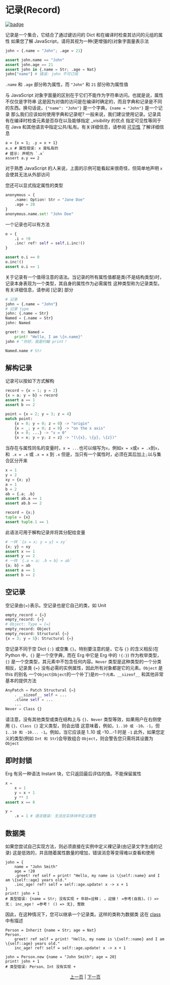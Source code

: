 # 记录(Record)

[![badge](https://img.shields.io/endpoint.svg?url=https%3A%2F%2Fgezf7g7pd5.execute-api.ap-northeast-1.amazonaws.com%2Fdefault%2Fsource_up_to_date%3Fowner%3Derg-lang%26repos%3Derg%26ref%3Dmain%26path%3Ddoc/EN/syntax/13_record.md%26commit_hash%3D96b113c47ec6ca7ad91a6b486d55758de00d557d)](https://gezf7g7pd5.execute-api.ap-northeast-1.amazonaws.com/default/source_up_to_date?owner=erg-lang&repos=erg&ref=main&path=doc/EN/syntax/13_record.md&commit_hash=96b113c47ec6ca7ad91a6b486d55758de00d557d)

记录是一个集合，它结合了通过键访问的 Dict 和在编译时检查其访问的元组的属性
如果您了解 JavaScript，请将其视为一种(更增强的)对象字面量表示法

```python
john = {.name = "John"; .age = 21}

assert john.name == "John"
assert john.age == 21
assert john in {.name = Str; .age = Nat}
john["name"] # 错误: john 不可订阅
```

`.name` 和 `.age` 部分称为属性，而 `"John"` 和 `21` 部分称为属性值

与 JavaScript 对象字面量的区别在于它们不能作为字符串访问。也就是说，属性不仅仅是字符串
这是因为对值的访问是在编译时确定的，而且字典和记录是不同的东西。换句话说，`{"name": "John"}` 是一个字典，`{name = "John"}` 是一个记录
那么我们应该如何使用字典和记录呢?
一般来说，我们建议使用记录。记录具有在编译时检查元素是否存在以及能够指定 __visibility_ 的优点
指定可见性等同于在 Java 和其他语言中指定公共/私有。有关详细信息，请参阅 [可见性](./19_visibility.md) 了解详细信息

```python,compile_fail
a = {x = 1; .y = x + 1}
a.x # 属性错误: x 是私有的
# 提示: 声明为 `.x`
assert a.y == 2
```

对于熟悉 JavaScript 的人来说，上面的示例可能看起来很奇怪，但简单地声明 `x` 会使其无法从外部访问

您还可以显式指定属性的类型

```python
anonymous = {
    .name: Option! Str = "Jane Doe"
    .age = 20
}
anonymous.name.set! "John Doe"
```

一个记录也可以有方法

```python
o = {
    .i = !0
    .inc! ref! self = self.i.inc!()
}

assert o.i == 0
o.inc!()
assert o.i == 1
```

关于记录有一个值得注意的语法。当记录的所有属性值都是类(不是结构类型)时，记录本身表现为一个类型，其自身的属性作为必需属性
这种类型称为记录类型。有关详细信息，请参阅 [记录] 部分

```python
# 记录
john = {.name = "John"}
# 记录 type
john: {.name = Str}
Named = {.name = Str}
john: Named

greet! n: Named =
    print! "Hello, I am \{n.name}"
john # "你好，我是约翰 print！

Named.name # Str
```

## 解构记录

记录可以按如下方式解构

```python
record = {x = 1; y = 2}
{x = a; y = b} = record
assert a == 1
assert b == 2

point = {x = 2; y = 3; z = 4}
match point:
    {x = 0; y = 0; z = 0} -> "origin"
    {x = _; y = 0; z = 0} -> "on the x axis"
    {x = 0; ...} -> "x = 0"
    {x = x; y = y; z = z} -> "(\{x}, \{y}, \{z})"
```

当存在与属性同名的变量时，`x = ...`也可以缩写为`x`，例如`x = x`或`x = .x`到`x`，和` .x = .x` 或 `.x = x` 到 `.x`
但是，当只有一个属性时，必须在其后加上`;`以与集合区分开来

```python
x = 1
y = 2
xy = {x; y}
a = 1
b = 2
ab = {.a; .b}
assert ab.a == 1
assert ab.b == 2

record = {x;}
tuple = {x}
assert tuple.1 == 1
```

此语法可用于解构记录并将其分配给变量

```python
# 一样 `{x = x; y = y} = xy`
{x; y} = xy
assert x == 1
assert y == 2
# 一样 `{.a = a; .b = b} = ab`
{a; b} = ab
assert a == 1
assert b == 2
```

## 空记录

空记录由`{=}`表示。空记录也是它自己的类，如 Unit

```python
empty_record = {=}
empty_record: {=}
# Object: Type = {=}
empty_record: Object
empty_record: Structural {=}
{x = 3; y = 5}: Structural {=}
```

空记录不同于空 Dict `{:}` 或空集 `{}`。特别要注意的是，它与 `{}` 的含义相反(在 Python 中，`{}` 是一个空字典，而在 Erg 中它是 Erg 中的 `!{:}`)
作为枚举类型，`{}` 是一个空类型，其元素中不包含任何内容。`Never` 类型是这种类型的一个分类
相反，记录类 `{=}` 没有必需的实例属性，因此所有对象都是它的元素。`Object` 是 this 的别名
一个`Object`(`Object`的一个补丁)是`的一个元素。__sizeof__` 和其他非常基本的提供方法

```python
AnyPatch = Patch Structural {=}
    . __sizeof__ self = ...
    .clone self = ...
    ...
Never = Class {}
```

请注意，没有其他类型或类在结构上与 `{}`、`Never` 类型等效，如果用户在右侧使用 `{}`、`Class {}` 定义类型，则会出错
这意味着，例如，`1..10 或 -10。-1`，但 `1..10 和 -10... -1`。例如，当它应该是 1..10 或 -10...-1 时是 `-1`
此外，如果您定义的类型(例如 `Int 和 Str`)会导致组合 `Object`，则会警告您只需将其设置为 `Object`

## 即时封锁

Erg 有另一种语法 Instant 块，它只返回最后评估的值。不能保留属性

```python
x =
    x = 1
    y = x + 1
    y ** 3
assert x == 8

y =
    .x = 1 # 语法错误: 无法在实体块中定义属性
```

## 数据类

如果您尝试自己实现方法，则必须直接在实例中定义裸记录(由记录文字生成的记录)
这是低效的，并且随着属性数量的增加，错误消息等变得难以查看和使用

```python,checker_ignore
john = {
    name = "John Smith"
    age = !20
    .greet! ref self = print! "Hello, my name is \{self::name} and I am \{self::age} years old."
    .inc_age! ref! self = self::age.update! x -> x + 1
}
print! john + 1
# 类型错误: {name = Str; 没有实现 + 年龄=诠释； 。迎接！ =参考(自我)。() => 无； inc_age！ =参考！ () => 无}, 整数
```

因此，在这种情况下，您可以继承一个记录类。这样的类称为数据类
这在 [class](./type/04_class.md) 中有描述

```python,checker_ignore
Person = Inherit {name = Str; age = Nat}
Person.
    greet! ref self = print! "Hello, my name is \{self::name} and I am \{self::age} years old."
    inc_age! ref! self = self::age.update! x -> x + 1

john = Person.new {name = "John Smith"; age = 20}
print! john + 1
# 类型错误: Person、Int 没有实现 +
```

<p align='center'>
    <a href='./12_tuple.md'>上一页</a> | <a href='./14_set.md'>下一页</a>
</p>
